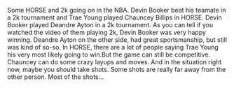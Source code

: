 Some HORSE and 2k going on in the NBA. Devin Booker beat his teamate in a 2k tournament and Trae Young played Chauncey Billips in HORSE. Devin Booker played Deandre Ayton in a 2k tournament. As you can tell if you watched the video of them playing 2k, Devin Booker was very happy winning. Deandre Ayton on the other side, had great sportsmanship, but still was kind of so-so. In HORSE, there are a lot of people saying Trae Young his very most likely going to win.But the game can still be competitive. Chauncey can do some crazy layups and moves. And in the situation right now, maybe you should take shots. Some shots are really far away from the other person. Most of the shots...
